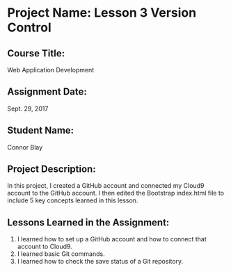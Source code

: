 # Project Name:  Lesson 3 Version Control


## Course Title:
Web Application Development

## Assignment Date:  
Sept. 29, 2017

## Student Name:  
Connor Blay

## Project Description:
In this project, I created a GitHub account and connected my Cloud9 account to the GitHub account. I then edited the Bootstrap index.html file to include 5 key concepts learned in this lesson.

## Lessons Learned in the Assignment:
1. I learned how to set up a GitHub account and how to connect that account to Cloud9.
2. I learned basic Git commands.
3. I learned how to check the save status of a Git repository.
